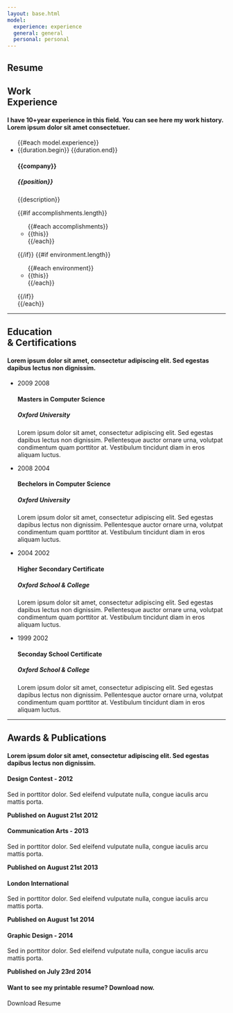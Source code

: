 ```yaml
---
layout: base.html
model: 
  experience: experience
  general: general
  personal: personal
---
```

<!-- Resume Timeline Section -->
<section id="experience" class="section-content timeline-content">
<div class="container">
	<!-- Section title -->
	<div class="section-title item_bottom text-center">
		<h1 class="uppercase">Resume</h1>
    <b class="v-line-md"></b>
	</div>
	<!-- End Section title -->
	<div class="row">
		<div class='col-md-5 col-sm-12'>
			<!-- Section Title -->
			<div class="alignRight">
				<h2 class="sub-heading uppercase">Work<br>
				<span class="hlite">Experience</span></h2>
        <div class="separator-md right"></div>
				<h4 class="weight-300 font-alter text-light-dark">I have 10+year experience in this field. You can see here my work history. Lorem ipsum dolor sit amet consectetuer.</h4>
			</div>
			<!-- End Section Title -->
		</div>
		<div class='col-md-7 col-sm-12'>
			<ul class="timeline">
				{{#each model.experience}}
				<li {{#iftt @key 0}}class="open"{{/iftt}}>
						<div class="date">
						<span>{{duration.begin}}</span>
						<span>{{duration.end}}</span>
					</div>
					<div class="circle">
					</div>
					<div class="data">
						<h4 class="title">{{company}}</h4>
						<div class="content row">
							<div class="col-md-12">
								<h5>{{position}}</h5>
								<p>
									{{description}}
								</p>
								{{#if accomplishments.length}}
								<p>
									<ul class="accomplishments">
										{{#each accomplishments}}
											<li>{{this}}</li>
										{{/each}}
									</ul>
								</p>
								{{/if}}
								{{#if environment.length}}
								<p>
									<ul class="environment">
										{{#each environment}}
											<li>{{this}}</li>
										{{/each}}
									</ul>
								</p>
								{{/if}}
							</div>
						</div>
					</div>						
				</li>
				{{/each}}
			</ul>
		</div>
	</div>
	<hr class="bigMargin">
	<!-- Education -->
	<div class="row">
		<div class='col-md-5 col-sm-12'>
			<!-- Section Title -->
			<div class="alignRight">
				<h2 class="sub-heading uppercase"><span class="hlite">Education</span><br>
				&amp; Certifications</h2>
        <div class="separator-md right"></div>
				<h4 class="weight-300 font-alter text-light-dark">Lorem ipsum dolor sit amet, consectetur adipiscing elit. Sed egestas dapibus lectus non dignissim.</h4>
			</div>
			<!-- End Section Title -->
		</div>
		<div class='col-md-7 col-sm-12'>
			<ul class="timeline">
				<li class="open">
					<div class="date">
						<span>2009</span>
						<span>2008</span>
					</div>
					<div class="circle">
					</div>
					<div class="data">
						<h4 class="title">Masters in Computer Science</h4>
						<div class="content row">
							<div class="col-md-12">
								<h5>Oxford University</h5>
								<p>
									Lorem ipsum dolor sit amet, consectetur adipiscing elit. Sed egestas dapibus lectus non dignissim. Pellentesque auctor ornare urna, volutpat condimentum quam porttitor at. Vestibulum tincidunt diam in eros aliquam luctus.
								</p>
							</div>
						</div>
					</div>
				</li>
				<li>
					<div class="date">
						<span>2008</span>
						<span>2004</span>
					</div>
					<div class="circle">
					</div>
					<div class="data">
						<h4 class="title">Bechelors in Computer Science</h4>
						<div class="content row">
							<div class="col-md-12">
								<h5>Oxford University</h5>
								<p>
									Lorem ipsum dolor sit amet, consectetur adipiscing elit. Sed egestas dapibus lectus non dignissim. Pellentesque auctor ornare urna, volutpat condimentum quam porttitor at. Vestibulum tincidunt diam in eros aliquam luctus.
								</p>
							</div>
						</div>
					</div>
				</li>
				<li>
					<div class="date">
						<span>2004</span>
						<span>2002</span>
					</div>
					<div class="circle">
					</div>
					<div class="data">
						<h4 class="title">Higher Secondary Certificate</h4>
						<div class="content row">
							<div class="col-md-12">
								<h5>Oxford School &amp; College</h5>
								<p>
									Lorem ipsum dolor sit amet, consectetur adipiscing elit. Sed egestas dapibus lectus non dignissim. Pellentesque auctor ornare urna, volutpat condimentum quam porttitor at. Vestibulum tincidunt diam in eros aliquam luctus.
								</p>
							</div>
						</div>
					</div>
				</li>
				<li>
					<div class="date">
						<span>1999</span>
						<span>2002</span>
					</div>
					<div class="circle">
					</div>
					<div class="data">
						<h4 class="title">Seconday School Certificate</h4>
						<div class="content row">
							<div class="col-md-12">
								<h5>Oxford School &amp; College</h5>
								<p>
									Lorem ipsum dolor sit amet, consectetur adipiscing elit. Sed egestas dapibus lectus non dignissim. Pellentesque auctor ornare urna, volutpat condimentum quam porttitor at. Vestibulum tincidunt diam in eros aliquam luctus.
								</p>
							</div>
						</div>
					</div>
				</li>
			</ul>
		</div>
	</div>
	<!-- END Education -->
	<hr class="bigMargin">
	<div class="row">
		<div class="col-md-12 text-center">
			<h2 class="sub-heading uppercase">Awards &amp; <span class="hlite">Publications</span></h2>
      <div class="separator-md"></div>
			<h4 class="weight-300 font-alter text-light-dark">Lorem ipsum dolor sit amet, consectetur adipiscing elit. Sed egestas dapibus lectus non dignissim.</h4>
		</div>
	</div>
	<div class="row new-line">
		<div class="col-md-12">
			<div class="col-md-6">
				<div class="award item_left">
					<div class="award-icon">
						<i class="fa fa-trophy icon-lg"></i>
					</div>
					<div class="award-content">
						<h4 class="title">Design Contest - 2012</h4>
						<p>
							Sed in porttitor dolor. Sed eleifend vulputate nulla, congue iaculis arcu mattis porta.
						</p>
						<strong>Published on August 21st 2012</strong>
					</div>
				</div>
			</div>
			<div class="col-md-6">
				<div class="award item_right">
					<div class="award-icon">
						<i class="fa fa-trophy icon-lg"></i>
					</div>
					<div class="award-content">
						<h4 class="title">Communication Arts - 2013</h4>
						<p>
							Sed in porttitor dolor. Sed eleifend vulputate nulla, congue iaculis arcu mattis porta.
						</p>
						<strong>Published on August 21st 2013</strong>
					</div>
				</div>
			</div>
		</div>
	</div>
	<div class="row">
		<div class="col-md-12">
			<div class="col-md-6">
				<div class="award item_left">
					<div class="award-icon">
						<i class="fa fa-trophy icon-lg"></i>
					</div>
					<div class="award-content">
						<h4 class="title">London International</h4>
						<p>
							Sed in porttitor dolor. Sed eleifend vulputate nulla, congue iaculis arcu mattis porta.
						</p>
						<strong>Published on August 1st 2014</strong>
					</div>
				</div>
			</div>
			<div class="col-md-6">
				<div class="award item_right">
					<div class="award-icon">
						<i class="fa fa-book icon-lg"></i>
					</div>
					<div class="award-content">
						<h4 class="title">Graphic Design - 2014</h4>
						<p>
							Sed in porttitor dolor. Sed eleifend vulputate nulla, congue iaculis arcu mattis porta.
						</p>
						<strong>Published on July 23rd 2014</strong>
					</div>
				</div>
			</div>
		</div>
	</div>
	<!-- DOWNLOAD CV-->
	<div class="row">
		<div class="col-md-12">
			<div class="callOut-box item_top">
				<div class="content">
					<h4 class="uppercase">Want to see my printable resume? Download now.</h4>
				</div>
				<div class="button">
					<a class="btn bt-default btn-fill"><i class="fa fa-cloud-download"></i> Download Resume</a>
				</div>
			</div>
			<div>
			</div>
			<!-- END DOWNLOAD CV-->
		</div>
	</div>
</div>
</section>
<!-- End Resume Timeline Section -->
<!-- End Testimonial Section=============================================== -->